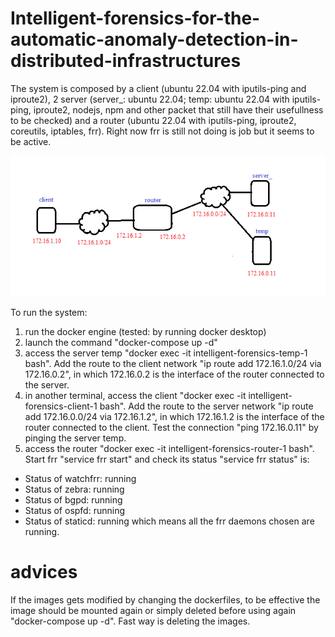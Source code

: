 # Intelligent-forensics-for-the-automatic-anomaly-detection-in-distributed-infrastructures

The system is composed by a client (ubuntu 22.04 with iputils-ping and iproute2), 2 server (server_: ubuntu 22.04; temp: ubuntu 22.04 with iputils-ping, iproute2, nodejs, npm and other packet that still have their usefullness to be checked) and a router (ubuntu 22.04 with iputils-ping, iproute2, coreutils, iptables, frr).
Right now frr is still not doing is job but it seems to be active.


![architecture](./images/architecture_temp.png)

To run the system:
1. run the docker engine (tested: by running docker desktop)
2. launch the command "docker-compose up -d"
3. access the server temp "docker exec -it intelligent-forensics-temp-1 bash". Add the route to the client network "ip route add 172.16.1.0/24 via 172.16.0.2", in which 172.16.0.2 is the interface of the router connected to the server.
4. in another terminal, access the client "docker exec -it intelligent-forensics-client-1 bash". Add the route to the server network "ip route add 172.16.0.0/24 via 172.16.1.2", in which 172.16.1.2 is the interface of the router connected to the client. Test the connection "ping 172.16.0.11" by pinging the server temp.
5. access the router "docker exec -it intelligent-forensics-router-1 bash". Start frr "service frr start" and check its status "service frr status" is:
 * Status of watchfrr: running
 * Status of zebra: running
 * Status of bgpd: running
 * Status of ospfd: running
 * Status of staticd: running
which means all the frr daemons chosen are running.


# advices
If the images gets modified by changing the dockerfiles, to be effective the image should be mounted again or simply deleted before using again "docker-compose up -d". Fast way is deleting the images.